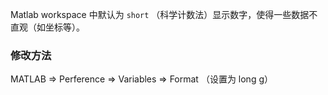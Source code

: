 Matlab workspace 中默认为 `short` （科学计数法）显示数字，使得一些数据不直观（如坐标等）。

### 修改方法

MATLAB => Perference => Variables => Format （设置为 long g）